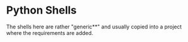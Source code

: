 # Python Shells

The shells here are rather "generic**" and usually copied into a project where the requirements are added.
